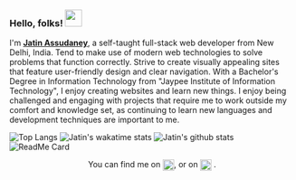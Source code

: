 ### Hello, folks! <img src="https://raw.githubusercontent.com/MartinHeinz/MartinHeinz/master/wave.gif" width="30px">

I'm <strong><a href="https://jatin-assudaney.web.app/" target="_blank">Jatin Assudaney</a></strong>, a self-taught full-stack web developer from New Delhi, India. Tend to make use of modern web technologies to solve problems that function correctly.
Strive to create visually appealing sites that feature user-friendly design and clear navigation.
With a Bachelor's Degree in Information Technology from "Jaypee Institute of Information Technology", I enjoy creating websites and learn new things.
I enjoy being challenged and engaging with projects that require me to work outside my comfort and knowledge set, as continuing to learn new languages and development techniques are important to me.

![Top Langs](https://github-readme-stats.vercel.app/api/top-langs/?username=JatinAssudaney&theme=dark)
![Jatin's wakatime stats](https://github-readme-stats.vercel.app/api/wakatime?username=JatinAssudaney&theme=dark)
![Jatin's github stats](https://github-readme-stats.vercel.app/api?username=JatinAssudaney&show_icons=true&theme=dark)
![ReadMe Card](https://github-readme-stats.vercel.app/api/pin/?username=JatinAssudaney&repo=portfolio&theme=dark)

<!-- Actual text -->
<div style="display:flex;justify-content:center;">
You can find me on <a style="margin:0;padding:0;margin-left:4px;" href="https://www.instagram.com/hireme_jatinassudaney/" target="_blank"><img src="https://www.flaticon.com/svg/static/icons/svg/2111/2111491.svg" alt="instagram" width="20"/></a>, or on <a style="margin:0;padding:0;margin:0 4px;" href="https://www.linkedin.com/in/jatin-assudaney/" target="_blank"><img  src="https://www.flaticon.com/svg/static/icons/svg/2111/2111532.svg" alt="linkedin" width="20"/></a>.</div>

